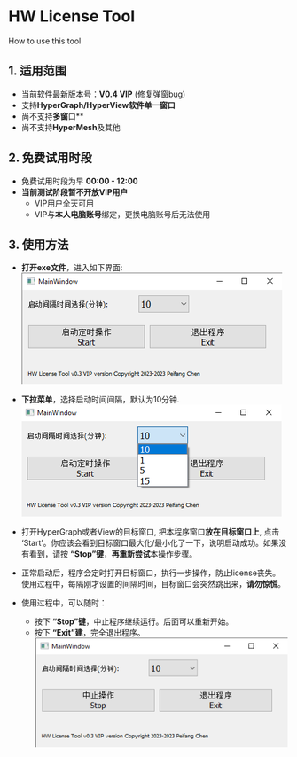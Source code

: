 # HW License Tool  
How to use this tool  

## 1. 适用范围  
* 当前软件最新版本号：**V0.4 VIP** (修复弹窗bug)
* 支持**HyperGraph/HyperView软件单一窗口**  
* 尚不支持**多窗**口**  
* 尚不支持**HyperMesh**及其他  

## 2. 免费试用时段  
* 免费试用时段为早 **00:00 - 12:00**  
* **当前测试阶段暂不开放VIP用户**
    - VIP用户全天可用  
    - VIP与**本人电脑账号**绑定，更换电脑账号后无法使用

## 3. 使用方法  
* **打开exe文件**，进入如下界面:  
![start](./img/01_start.png)  

* **下拉菜单**，选择启动时间间隔，默认为10分钟.  
![comboBox](./img/02_comboBox.png) 

* 打开HyperGraph或者View的目标窗口, 把本程序窗口**放在目标窗口上**, 点击 ‘Start’。你应该会看到目标窗口最大化/最小化了一下，说明启动成功。如果没有看到，请按 **“Stop”键**，**再重新尝试**本操作步骤。  

* 正常启动后，程序会定时打开目标窗口，执行一步操作，防止license丧失。使用过程中，每隔刚才设置的间隔时间，目标窗口会突然跳出来，**请勿惊慌**。  

* 使用过程中，可以随时：
    - 按下 **“Stop”键**，中止程序继续运行。后面可以重新开始。  
    - 按下 **“Exit”建**，完全退出程序。  
    ![Stop](./img/03_stop.png)   
